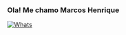 ### Ola! Me chamo Marcos Henrique 
[![Whats](https://img.shields.io/badge/WhatsApp-25D366?style=for-the-badge&logo=whatsapp&logoColor=white)](https://img.shields.io/badge/WhatsApp-25D366?style=for-the-badge&logo=whatsapp&logoColor=white)


